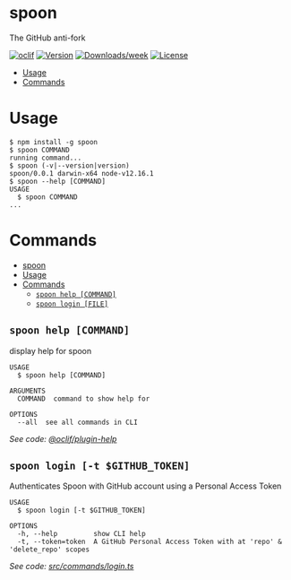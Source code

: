 # spoon

The GitHub anti-fork

[![oclif](https://img.shields.io/badge/cli-oclif-brightgreen.svg)](https://oclif.io)
[![Version](https://img.shields.io/npm/v/spoon.svg)](https://npmjs.org/package/spoon)
[![Downloads/week](https://img.shields.io/npm/dw/spoon.svg)](https://npmjs.org/package/spoon)
[![License](https://img.shields.io/npm/l/spoon.svg)](https://github.com/nickcannariato/spoon/blob/master/package.json)

<!-- toc -->

- [Usage](#usage)
- [Commands](#commands)
<!-- tocstop -->

# Usage

<!-- usage -->

```sh-session
$ npm install -g spoon
$ spoon COMMAND
running command...
$ spoon (-v|--version|version)
spoon/0.0.1 darwin-x64 node-v12.16.1
$ spoon --help [COMMAND]
USAGE
  $ spoon COMMAND
...
```

<!-- usagestop -->

# Commands

<!-- commands -->

- [spoon](#spoon)
- [Usage](#usage)
- [Commands](#commands)
  - [`spoon help [COMMAND]`](#spoon-help-command)
  - [`spoon login [FILE]`](#spoon-login-file)

## `spoon help [COMMAND]`

display help for spoon

```
USAGE
  $ spoon help [COMMAND]

ARGUMENTS
  COMMAND  command to show help for

OPTIONS
  --all  see all commands in CLI
```

_See code: [@oclif/plugin-help](https://github.com/oclif/plugin-help/blob/v2.2.3/src/commands/help.ts)_

## `spoon login [-t $GITHUB_TOKEN]`

Authenticates Spoon with GitHub account using a Personal Access Token

```
USAGE
  $ spoon login [-t $GITHUB_TOKEN]

OPTIONS
  -h, --help         show CLI help
  -t, --token=token  A GitHub Personal Access Token with at 'repo' & 'delete_repo' scopes
```

_See code: [src/commands/login.ts](https://github.com/nickcannariato/spoon/blob/v0.0.1/src/commands/login.ts)_
<!-- commandsstop -->
